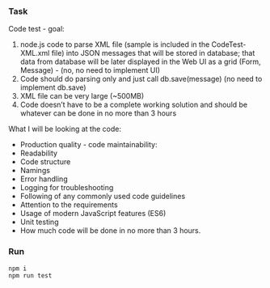 ### Task

Code test - goal:

1. node.js code to parse XML file (sample is included in the CodeTest-XML.xml file) into JSON messages that will be stored in database;
that data from database will be later displayed in the Web UI as a grid (Form, Message) - (no, no need to implement UI)
2. Code should do parsing only and just call db.save(message) (no need to implement db.save)
3. XML file can be very large (~500MB)
4. Code doesn’t have to be a complete working solution and should be whatever can be done in no more than 3 hours

What I will be looking at the code:

- Production quality - code maintainability:
- Readability
- Code structure
- Namings
- Error handling
- Logging for troubleshooting
- Following of any commonly used code guidelines
- Attention to the requirements
- Usage of modern JavaScript features (ES6)
- Unit testing
- How much code will be done in no more than 3 hours.

### Run

```
npm i
npm run test
```
